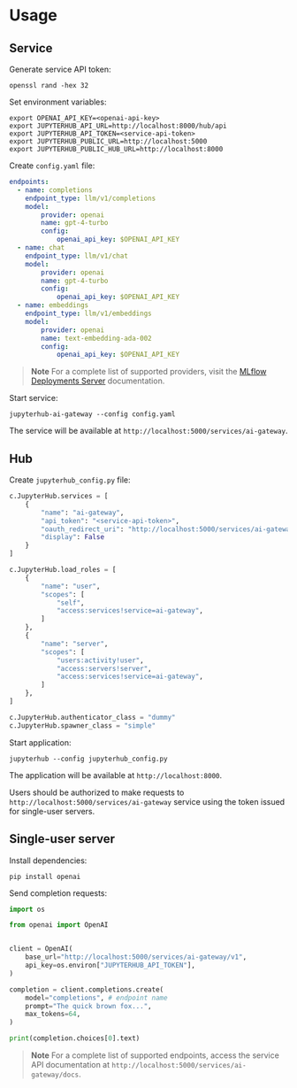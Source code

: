# Usage

## Service

Generate service API token:

```console
openssl rand -hex 32
```

Set environment variables:

```console
export OPENAI_API_KEY=<openai-api-key>
export JUPYTERHUB_API_URL=http://localhost:8000/hub/api
export JUPYTERHUB_API_TOKEN=<service-api-token>
export JUPYTERHUB_PUBLIC_URL=http://localhost:5000
export JUPYTERHUB_PUBLIC_HUB_URL=http://localhost:8000
```

Create `config.yaml` file:

```yaml
endpoints:
  - name: completions
    endpoint_type: llm/v1/completions
    model:
        provider: openai
        name: gpt-4-turbo
        config:
            openai_api_key: $OPENAI_API_KEY
  - name: chat
    endpoint_type: llm/v1/chat
    model:
        provider: openai
        name: gpt-4-turbo
        config:
            openai_api_key: $OPENAI_API_KEY
  - name: embeddings
    endpoint_type: llm/v1/embeddings
    model:
        provider: openai
        name: text-embedding-ada-002
        config:
            openai_api_key: $OPENAI_API_KEY
```

> **Note** For a complete list of supported providers, visit the [MLflow Deployments Server](https://mlflow.org/docs/latest/llms/deployments/index.html#supported-provider-models) documentation.

Start service:

```console
jupyterhub-ai-gateway --config config.yaml
```

The service will be available at `http://localhost:5000/services/ai-gateway`.

## Hub

Create `jupyterhub_config.py` file:

```python
c.JupyterHub.services = [
    {
        "name": "ai-gateway",
        "api_token": "<service-api-token>",
        "oauth_redirect_uri": "http://localhost:5000/services/ai-gateway/oauth_callback",
        "display": False
    }
]

c.JupyterHub.load_roles = [
    {
        "name": "user",
        "scopes": [
            "self",
            "access:services!service=ai-gateway",
        ]
    },
    {
        "name": "server",
        "scopes": [
            "users:activity!user",
            "access:servers!server",
            "access:services!service=ai-gateway",
        ]
    },
]

c.JupyterHub.authenticator_class = "dummy"
c.JupyterHub.spawner_class = "simple"
```

Start application:

```console
jupyterhub --config jupyterhub_config.py
```

The application will be available at `http://localhost:8000`.

Users should be authorized to make requests to `http://localhost:5000/services/ai-gateway` service using the token issued for single-user servers.

## Single-user server

Install dependencies:

```console
pip install openai
```

Send completion requests:

```python
import os

from openai import OpenAI


client = OpenAI(
    base_url="http://localhost:5000/services/ai-gateway/v1",
    api_key=os.environ["JUPYTERHUB_API_TOKEN"],
)

completion = client.completions.create(
    model="completions", # endpoint name
    prompt="The quick brown fox...",
    max_tokens=64,
)

print(completion.choices[0].text)
```

> **Note** For a complete list of supported endpoints, access the service API documentation at `http://localhost:5000/services/ai-gateway/docs`.

